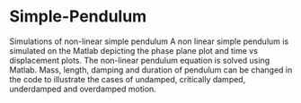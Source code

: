 # Simple-Pendulum
Simulations of non-linear simple pendulum
A non linear simple pendulum is simulated on the Matlab depicting the phase plane plot and time vs displacement plots. The non-linear pendulum equation is solved using Matlab. Mass, length, damping and duration of pendulum can be changed in the code to illustrate the cases of undamped, critically damped, underdamped and overdamped motion.
